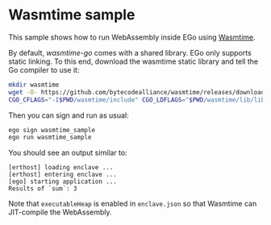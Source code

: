 # Wasmtime sample

This sample shows how to run WebAssembly inside EGo using [Wasmtime](https://pkg.go.dev/github.com/bytecodealliance/wasmtime-go).

By default, *wasmtime-go* comes with a shared library. EGo only supports static linking. To this end, download the wasmtime static library and tell the Go compiler to use it:
```sh
mkdir wasmtime
wget -O- https://github.com/bytecodealliance/wasmtime/releases/download/v15.0.0/wasmtime-v15.0.0-x86_64-linux-c-api.tar.xz | tar xvJf - -C ./wasmtime --strip-components=1
CGO_CFLAGS="-I$PWD/wasmtime/include" CGO_LDFLAGS="$PWD/wasmtime/lib/libwasmtime.a -ldl -lm -static-libgcc" ego-go build
```

Then you can sign and run as usual:
```sh
ego sign wasmtime_sample
ego run wasmtime_sample
```

You should see an output similar to:
```
[erthost] loading enclave ...
[erthost] entering enclave ...
[ego] starting application ...
Results of `sum`: 3
```

Note that `executableHeap` is enabled in `enclave.json` so that Wasmtime can JIT-compile the WebAssembly.
